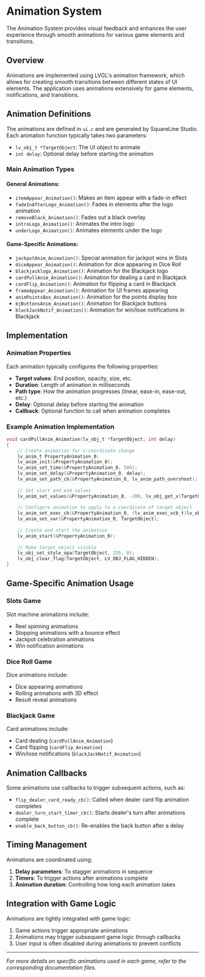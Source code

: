 # Animation System

The Animation System provides visual feedback and enhances the user experience through smooth animations for various game elements and transitions.

## Overview

Animations are implemented using LVGL's animation framework, which allows for creating smooth transitions between different states of UI elements. The application uses animations extensively for game elements, notifications, and transitions.

## Animation Definitions

The animations are defined in `ui.c` and are generated by SquareLine Studio. Each animation function typically takes two parameters:
- `lv_obj_t *TargetObject`: The UI object to animate
- `int delay`: Optional delay before starting the animation

### Main Animation Types

#### General Animations:
- `itemAppear_Animation()`: Makes an item appear with a fade-in effect
- `fadeInAfterLogo_Animation()`: Fades in elements after the logo animation
- `removeBlack_Animation()`: Fades out a black overlay
- `introLogo_Animation()`: Animates the intro logo
- `underLogo_Animation()`: Animates elements under the logo

#### Game-Specific Animations:
- `jackpotAnim_Animation()`: Special animation for jackpot wins in Slots
- `diceAppear_Animation()`: Animation for dice appearing in Dice Roll
- `blackjacklogo_Animation()`: Animation for the Blackjack logo
- `cardPullAnim_Animation()`: Animation for dealing a card in Blackjack
- `cardFlip_Animation()`: Animation for flipping a card in Blackjack
- `frameAppear_Animation()`: Animation for UI frames appearing
- `animPointsBox_Animation()`: Animation for the points display box
- `bjButtonsAnim_Animation()`: Animation for Blackjack buttons
- `blackJackNotif_Animation()`: Animation for win/lose notifications in Blackjack

## Implementation

### Animation Properties

Each animation typically configures the following properties:
- **Target values**: End position, opacity, size, etc.
- **Duration**: Length of animation in milliseconds
- **Path type**: How the animation progresses (linear, ease-in, ease-out, etc.)
- **Delay**: Optional delay before starting the animation
- **Callback**: Optional function to call when animation completes

### Example Animation Implementation

```c
void cardPullAnim_Animation(lv_obj_t *TargetObject, int delay)
{
    // Create animation for x-coordinate change
    lv_anim_t PropertyAnimation_0;
    lv_anim_init(&PropertyAnimation_0);
    lv_anim_set_time(&PropertyAnimation_0, 500);
    lv_anim_set_delay(&PropertyAnimation_0, delay);
    lv_anim_set_path_cb(&PropertyAnimation_0, lv_anim_path_overshoot);
    
    // Set start and end values
    lv_anim_set_values(&PropertyAnimation_0, -200, lv_obj_get_x(TargetObject));
    
    // Configure animation to apply to x-coordinate of target object
    lv_anim_set_exec_cb(&PropertyAnimation_0, (lv_anim_exec_xcb_t)lv_obj_set_x);
    lv_anim_set_var(&PropertyAnimation_0, TargetObject);
    
    // Create and start the animation
    lv_anim_start(&PropertyAnimation_0);
    
    // Make target object visible
    lv_obj_set_style_opa(TargetObject, 255, 0);
    lv_obj_clear_flag(TargetObject, LV_OBJ_FLAG_HIDDEN);
}
```

## Game-Specific Animation Usage

### Slots Game

Slot machine animations include:
- Reel spinning animations
- Stopping animations with a bounce effect
- Jackpot celebration animations
- Win notification animations

### Dice Roll Game

Dice animations include:
- Dice appearing animations
- Rolling animations with 3D effect
- Result reveal animations

### Blackjack Game

Card animations include:
- Card dealing (`cardPullAnim_Animation`)
- Card flipping (`cardFlip_Animation`)
- Win/lose notifications (`blackJackNotif_Animation`)

## Animation Callbacks

Some animations use callbacks to trigger subsequent actions, such as:
- `flip_dealer_card_ready_cb()`: Called when dealer card flip animation completes
- `dealer_turn_start_timer_cb()`: Starts dealer's turn after animations complete
- `enable_back_button_cb()`: Re-enables the back button after a delay

## Timing Management

Animations are coordinated using:
1. **Delay parameters**: To stagger animations in sequence
2. **Timers**: To trigger actions after animations complete
3. **Animation duration**: Controlling how long each animation takes

## Integration with Game Logic

Animations are tightly integrated with game logic:
1. Game actions trigger appropriate animations
2. Animations may trigger subsequent game logic through callbacks
3. User input is often disabled during animations to prevent conflicts

---

*For more details on specific animations used in each game, refer to the corresponding documentation files.* 